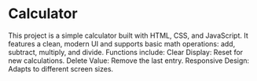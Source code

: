 # Calculator
This project is a simple calculator built with HTML, CSS, and JavaScript. It features a clean, modern UI and supports basic math operations: add, subtract, multiply, and divide. Functions include:  Clear Display: Reset for new calculations. Delete Value: Remove the last entry. Responsive Design: Adapts to different screen sizes.
